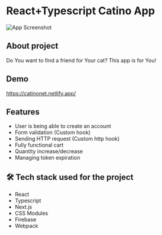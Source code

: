 # React+Typescript Catino App

![App Screenshot](https://catinonet.netlify.app/readmeimg.png)

## About project

Do You want to find a friend for Your cat? This app is for You!

## Demo

https://catinonet.netlify.app/

## Features

- User is being able to create an account
- Form validation (Custom hook)
- Sending HTTP request (Custom http hook)
- Fully functional cart
- Quantity increase/decrease
- Managing token expiration 

## 🛠 Tech stack used for the project

- React
- Typescript
- Next.js
- CSS Modules
- Firebase
- Webpack
